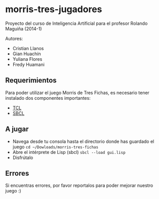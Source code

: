 morris-tres-jugadores
=====================

Proyecto del curso de Inteligencia Artificial para el profesor Rolando Maguiña (2014-1)

Autores:
 - Cristian Llanos
 - Gian Huachín
 - Yuliana Flores
 - Fredy Huamani

Requerimientos
--------------
Para poder utilizar el juego Morris de Tres Fichas, es necesario tener instalado dos componentes importantes:
 - [TCL](http://www.activestate.com/activetcl/downloads "Motor de renderizado para la interfaz gráfica")
 - [SBCL](http://www.sbcl.org/platform-table.html "Intérprete Lisp sugerido")

 A jugar
 -------
 - Navega desde tu consola hasta el directorio donde has guardado el juego `cd ~/Dowloads/morris-tres-fichas`
 - Abre el intérprete de Lisp (sbcl) `sbcl --load gui.lisp`
 - Disfrútalo

 Errores
 -------
 Si encuentras errores, por favor reportalos para poder mejorar nuestro juego :)
